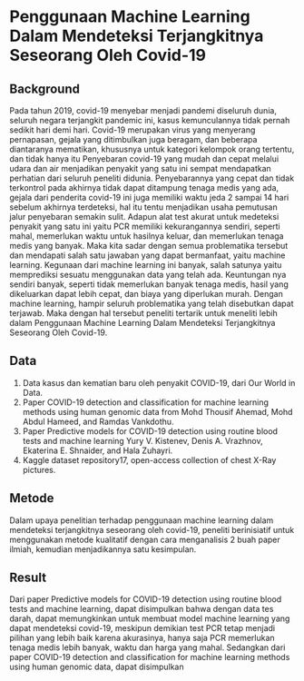 # Penggunaan Machine Learning Dalam Mendeteksi Terjangkitnya Seseorang Oleh Covid-19

## Background
Pada tahun 2019, covid-19 menyebar menjadi pandemi diseluruh dunia, seluruh negara terjangkit pandemic ini, kasus kemunculannya tidak pernah sedikit hari demi hari. Covid-19 merupakan virus yang menyerang pernapasan, gejala yang ditimbulkan juga beragam, dan beberapa diantaranya mematikan, khususnya untuk kategori kelompok orang tertentu, dan tidak hanya itu Penyebaran covid-19 yang mudah dan cepat melalui udara dan air menjadikan penyakit yang satu ini sempat mendapatkan perhatian dari seluruh peneliti didunia. Penyebarannya yang cepat dan tidak terkontrol pada akhirnya tidak dapat ditampung tenaga medis yang ada, gejala dari penderita covid-19 ini juga memiliki waktu jeda 2 sampai 14 hari sebelum akhirnya terdeteksi, hal itu tentu menjadikan usaha pemutusan jalur penyebaran semakin sulit. Adapun alat test akurat untuk medeteksi penyakit yang satu ini yaitu PCR memiliki kekurangannya sendiri, seperti mahal, memerlukan waktu untuk hasilnya keluar, dan memerlukan tenaga medis yang banyak.
Maka kita sadar dengan semua problematika tersebut dan mendapati salah satu jawaban yang dapat bermanfaat, yaitu machine learning. Kegunaan dari machine learning ini banyak, salah satunya yaitu memprediksi sesuatu menggunakan data yang telah ada. Keuntungan nya sendiri banyak, seperti tidak memerlukan banyak tenaga medis, hasil yang dikeluarkan dapat lebih cepat, dan biaya yang diperlukan murah. 
Dengan machine learning, hampir seluruh problematika yang telah disebutkan dapat terjawab. Maka dengan hal tersebut peneliti tertarik untuk meneliti lebih dalam Penggunaan Machine Learning Dalam Mendeteksi Terjangkitnya Seseorang Oleh Covid-19.

## Data
1. Data kasus dan kematian baru oleh penyakit COVID-19, dari Our World in Data.
2. Paper COVID-19 detection and classification for machine learning methods using human genomic data from Mohd Thousif Ahemad, Mohd Abdul Hameed, and Ramdas Vankdothu.
3. Paper Predictive models for COVID-19 detection using routine blood tests and machine learning Yury V. Kistenev, Denis A. Vrazhnov, Ekaterina E. Shnaider, and Hala Zuhayri.
4. Kaggle dataset repository17, open-access collection of chest X-Ray pictures.

## Metode
Dalam upaya penelitian terhadap penggunaan machine learning dalam mendeteksi terjangkitnya seseorang oleh covid-19, peneliti berinisiatif untuk menggunakan metode kualitatif dengan cara menganalisis 2 buah paper ilmiah, kemudian menjadikannya satu kesimpulan.

## Result
Dari paper Predictive models for COVID-19 detection using routine blood tests and machine learning, dapat disimpulkan bahwa dengan data tes darah, dapat memungkinkan untuk membuat model machine learning yang dapat mendeteksi covid-19, meskipun demikian test PCR tetap menjadi pilihan yang lebih baik karena akurasinya, hanya saja PCR memerlukan tenaga medis lebih banyak, waktu dan harga yang mahal. Sedangkan dari paper COVID-19 detection and classification for machine learning methods using human genomic data, dapat disimpulkan 
